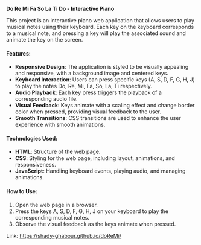 **Do Re Mi Fa So La Ti Do - Interactive Piano**

This project is an interactive piano web application that allows users to play musical notes using their keyboard.
Each key on the keyboard corresponds to a musical note, and pressing a key will play the associated sound and animate the key on the screen.

#### Features:
- **Responsive Design**: The application is styled to be visually appealing and responsive, with a background image and centered keys.
- **Keyboard Interaction**: Users can press specific keys (A, S, D, F, G, H, J) to play the notes Do, Re, Mi, Fa, So, La, Ti respectively.
- **Audio Playback**: Each key press triggers the playback of a corresponding audio file.
- **Visual Feedback**: Keys animate with a scaling effect and change border color when pressed, providing visual feedback to the user.
- **Smooth Transitions**: CSS transitions are used to enhance the user experience with smooth animations.

#### Technologies Used:
- **HTML**: Structure of the web page.
- **CSS**: Styling for the web page, including layout, animations, and responsiveness.
- **JavaScript**: Handling keyboard events, playing audio, and managing animations.

#### How to Use:
1. Open the web page in a browser.
2. Press the keys A, S, D, F, G, H, J on your keyboard to play the corresponding musical notes.
3. Observe the visual feedback as the keys animate when pressed.

Link:
https://shady-ghabour.github.io/doReMi/
